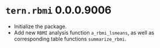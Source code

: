 # `tern.rbmi` 0.0.0.9006

* Initialize the package.
* Add new `RBMI` analysis function `a_rbmi_lsmeans`, as well as corresponding table functions `summarize_rbmi`.
